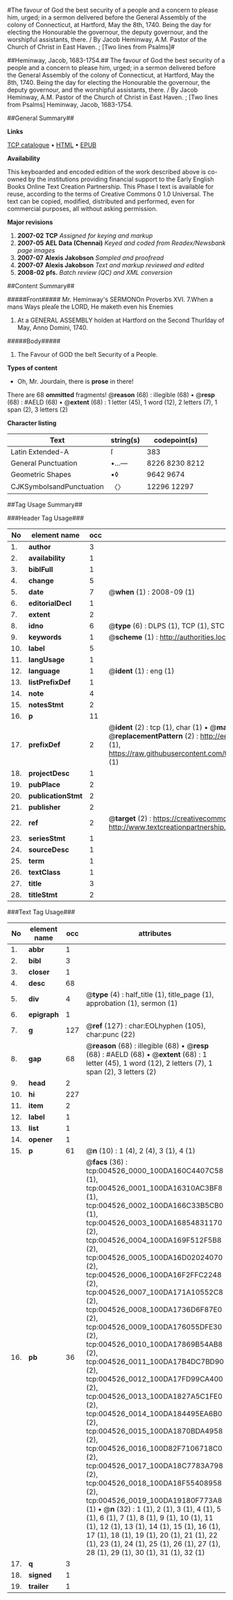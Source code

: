 #The favour of God the best security of a people and a concern to please him, urged; in a sermon delivered before the General Assembly of the colony of Connecticut, at Hartford, May the 8th, 1740. Being the day for electing the Honourable the governour, the deputy governour, and the worshipful assistants, there. / By Jacob Heminway, A.M. Pastor of the Church of Christ in East Haven. ; [Two lines from Psalms]#

##Heminway, Jacob, 1683-1754.##
The favour of God the best security of a people and a concern to please him, urged; in a sermon delivered before the General Assembly of the colony of Connecticut, at Hartford, May the 8th, 1740. Being the day for electing the Honourable the governour, the deputy governour, and the worshipful assistants, there. / By Jacob Heminway, A.M. Pastor of the Church of Christ in East Haven. ; [Two lines from Psalms]
Heminway, Jacob, 1683-1754.

##General Summary##

**Links**

[TCP catalogue](http://www.ota.ox.ac.uk/tcp/)  • 
[HTML](http://tei.it.ox.ac.uk/tcp/Texts-HTML/free/N03/N03694.html)  • 
[EPUB](http://tei.it.ox.ac.uk/tcp/Texts-EPUB/free/N03/N03694.epub)

**Availability**

This keyboarded and encoded edition of the
	       work described above is co-owned by the institutions
	       providing financial support to the Early English Books
	       Online Text Creation Partnership. This Phase I text is
	       available for reuse, according to the terms of Creative
	       Commons 0 1.0 Universal. The text can be copied,
	       modified, distributed and performed, even for
	       commercial purposes, all without asking permission.

**Major revisions**

1. __2007-02__ __TCP__ *Assigned for keying and markup*
1. __2007-05__ __AEL Data (Chennai)__ *Keyed and coded from Readex/Newsbank page images*
1. __2007-07__ __Alexis Jakobson__ *Sampled and proofread*
1. __2007-07__ __Alexis Jakobson__ *Text and markup reviewed and edited*
1. __2008-02__ __pfs.__ *Batch review (QC) and XML conversion*

##Content Summary##

#####Front#####
Mr. Heminway's SERMONOn Proverbs XVI. 7.When a mans Ways pleaſe the LORD, He maketh even his Enemies
1. At a GENERAL ASSEMBLY holden at Hartford on the Second Thurſday of May, Anno Domini, 1740.

#####Body#####

1. The Favour of GOD the beſt Security of a People.

**Types of content**

  * Oh, Mr. Jourdain, there is **prose** in there!

There are 68 **ommitted** fragments! 
 @__reason__ (68) : illegible (68)  •  @__resp__ (68) : #AELD (68)  •  @__extent__ (68) : 1 letter (45), 1 word (12), 2 letters (7), 1 span (2), 3 letters (2)

**Character listing**


|Text|string(s)|codepoint(s)|
|---|---|---|
|Latin Extended-A|ſ|383|
|General Punctuation|•…—|8226 8230 8212|
|Geometric Shapes|▪◊|9642 9674|
|CJKSymbolsandPunctuation|〈〉|12296 12297|

##Tag Usage Summary##

###Header Tag Usage###

|No|element name|occ|attributes|
|---|---|---|---|
|1.|__author__|3||
|2.|__availability__|1||
|3.|__biblFull__|1||
|4.|__change__|5||
|5.|__date__|7| @__when__ (1) : 2008-09 (1)|
|6.|__editorialDecl__|1||
|7.|__extent__|2||
|8.|__idno__|6| @__type__ (6) : DLPS (1), TCP (1), STC (1), NOTIS (1), IMAGE-SET (1), EVANS-CITATION (1)|
|9.|__keywords__|1| @__scheme__ (1) : http://authorities.loc.gov/ (1)|
|10.|__label__|5||
|11.|__langUsage__|1||
|12.|__language__|1| @__ident__ (1) : eng (1)|
|13.|__listPrefixDef__|1||
|14.|__note__|4||
|15.|__notesStmt__|2||
|16.|__p__|11||
|17.|__prefixDef__|2| @__ident__ (2) : tcp (1), char (1)  •  @__matchPattern__ (2) : ([0-9\-]+):([0-9IVX]+) (1), (.+) (1)  •  @__replacementPattern__ (2) : http://eebo.chadwyck.com/downloadtiff?vid=$1&page=$2 (1), https://raw.githubusercontent.com/textcreationpartnership/Texts/master/tcpchars.xml#$1 (1)|
|18.|__projectDesc__|1||
|19.|__pubPlace__|2||
|20.|__publicationStmt__|2||
|21.|__publisher__|2||
|22.|__ref__|2| @__target__ (2) : https://creativecommons.org/publicdomain/zero/1.0/ (1), http://www.textcreationpartnership.org/docs/. (1)|
|23.|__seriesStmt__|1||
|24.|__sourceDesc__|1||
|25.|__term__|1||
|26.|__textClass__|1||
|27.|__title__|3||
|28.|__titleStmt__|2||


###Text Tag Usage###

|No|element name|occ|attributes|
|---|---|---|---|
|1.|__abbr__|1||
|2.|__bibl__|3||
|3.|__closer__|1||
|4.|__desc__|68||
|5.|__div__|4| @__type__ (4) : half_title (1), title_page (1), approbation (1), sermon (1)|
|6.|__epigraph__|1||
|7.|__g__|127| @__ref__ (127) : char:EOLhyphen (105), char:punc (22)|
|8.|__gap__|68| @__reason__ (68) : illegible (68)  •  @__resp__ (68) : #AELD (68)  •  @__extent__ (68) : 1 letter (45), 1 word (12), 2 letters (7), 1 span (2), 3 letters (2)|
|9.|__head__|2||
|10.|__hi__|227||
|11.|__item__|2||
|12.|__label__|1||
|13.|__list__|1||
|14.|__opener__|1||
|15.|__p__|61| @__n__ (10) : 1 (4), 2 (4), 3 (1), 4 (1)|
|16.|__pb__|36| @__facs__ (36) : tcp:004526_0000_100DA160C4407C58 (1), tcp:004526_0001_100DA16310AC3BF8 (1), tcp:004526_0002_100DA166C33B5CB0 (1), tcp:004526_0003_100DA16854831170 (2), tcp:004526_0004_100DA169F512F5B8 (2), tcp:004526_0005_100DA16D02024070 (2), tcp:004526_0006_100DA16F2FFC2248 (2), tcp:004526_0007_100DA171A10552C8 (2), tcp:004526_0008_100DA1736D6F87E0 (2), tcp:004526_0009_100DA176055DFE30 (2), tcp:004526_0010_100DA17869B54AB8 (2), tcp:004526_0011_100DA17B4DC7BD90 (2), tcp:004526_0012_100DA17FD99CA400 (2), tcp:004526_0013_100DA1827A5C1FE0 (2), tcp:004526_0014_100DA184495EA6B0 (2), tcp:004526_0015_100DA1870BDA4958 (2), tcp:004526_0016_100D82F7106718C0 (2), tcp:004526_0017_100DA18C7783A798 (2), tcp:004526_0018_100DA18F55408958 (2), tcp:004526_0019_100DA19180F773A8 (1)  •  @__n__ (32) : 1 (1), 2 (1), 3 (1), 4 (1), 5 (1), 6 (1), 7 (1), 8 (1), 9 (1), 10 (1), 11 (1), 12 (1), 13 (1), 14 (1), 15 (1), 16 (1), 17 (1), 18 (1), 19 (1), 20 (1), 21 (1), 22 (1), 23 (1), 24 (1), 25 (1), 26 (1), 27 (1), 28 (1), 29 (1), 30 (1), 31 (1), 32 (1)|
|17.|__q__|3||
|18.|__signed__|1||
|19.|__trailer__|1||
